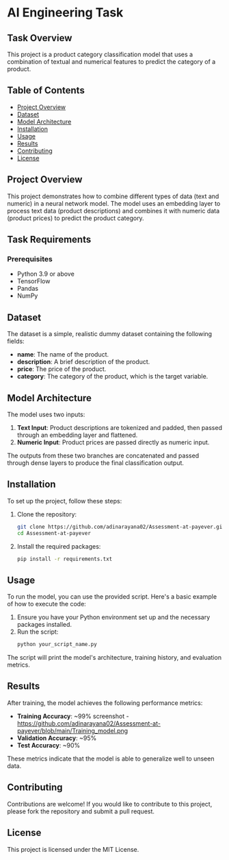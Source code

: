 # AI Engineering Task

## Task Overview

This project is a product category classification model that uses a combination of textual and numerical features to predict the category of a product.

## Table of Contents
- [Project Overview](#project-overview)
- [Dataset](#dataset)
- [Model Architecture](#model-architecture)
- [Installation](#installation)
- [Usage](#usage)
- [Results](#results)
- [Contributing](#contributing)
- [License](#license)

## Project Overview
This project demonstrates how to combine different types of data (text and numeric) in a neural network model. The model uses an embedding layer to process text data (product descriptions) and combines it with numeric data (product prices) to predict the product category.

## Task Requirements
### Prerequisites
- Python 3.9 or above
- TensorFlow
- Pandas
- NumPy

## Dataset
The dataset is a simple, realistic dummy dataset containing the following fields:
- **name**: The name of the product.
- **description**: A brief description of the product.
- **price**: The price of the product.
- **category**: The category of the product, which is the target variable.

## Model Architecture
The model uses two inputs:
1. **Text Input**: Product descriptions are tokenized and padded, then passed through an embedding layer and flattened.
2. **Numeric Input**: Product prices are passed directly as numeric input.

The outputs from these two branches are concatenated and passed through dense layers to produce the final classification output.

## Installation
To set up the project, follow these steps:

1. Clone the repository:
    ```bash
    git clone https://github.com/adinarayana02/Assessment-at-payever.git
    cd Assessment-at-payever
    ```

2. Install the required packages:
    ```bash
    pip install -r requirements.txt
    ```

## Usage
To run the model, you can use the provided script. Here's a basic example of how to execute the code:

1. Ensure you have your Python environment set up and the necessary packages installed.
2. Run the script:
    ```bash
    python your_script_name.py
    ```

The script will print the model's architecture, training history, and evaluation metrics.

## Results
After training, the model achieves the following performance metrics:
- **Training Accuracy**: ~99% screenshot - https://github.com/adinarayana02/Assessment-at-payever/blob/main/Training_model.png
- **Validation Accuracy**: ~95%
- **Test Accuracy**: ~90%

These metrics indicate that the model is able to generalize well to unseen data.

## Contributing
Contributions are welcome! If you would like to contribute to this project, please fork the repository and submit a pull request.

## License
This project is licensed under the MIT License. 
